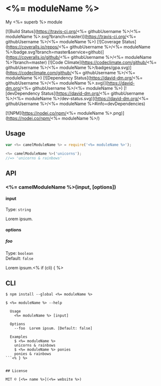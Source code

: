 # <%= moduleName %> 

My <%= superb %> module

[![Build Status](https://travis-ci.org/<%= githubUsername %>/<%= moduleName %>.svg?branch=master)](https://travis-ci.org/<%= githubUsername %>/<%= moduleName %>)
[![Coverage Status](https://coveralls.io/repos/<%= githubUsername %>/<%= moduleName %>/badge.svg?branch=master&service=github)](https://coveralls.io/github/<%= githubUsername %>/<%= moduleName %>?branch=master)
[![Code Climate](https://codeclimate.com/github/<%= githubUsername %>/<%= moduleName %>/badges/gpa.svg)](https://codeclimate.com/github/<%= githubUsername %>/<%= moduleName %>)
[![Dependency Status](https://david-dm.org/<%= githubUsername %>/<%= moduleName %>.svg)](https://david-dm.org/<%= githubUsername %>/<%= moduleName %>)
[![devDependency Status](https://david-dm.org/<%= githubUsername %>/<%= moduleName %>/dev-status.svg)](https://david-dm.org/<%= githubUsername %>/<%= moduleName %>#info=devDependencies)

[![NPM](https://nodei.co/npm/<%= moduleName %>.png)](https://nodei.co/npm/<%= moduleName %>/)

## Usage

```js
var <%= camelModuleName %> = require('<%= moduleName %>');

<%= camelModuleName %>('unicorns');
//=> 'unicorns & rainbows'
```


## API

### <%= camelModuleName %>(input, [options])

#### input

Type: `string`

Lorem ipsum.

#### options

##### foo

Type: `boolean`  
Default: `false`

Lorem ipsum.<% if (cli) { %>


## CLI

```
$ npm install --global <%= moduleName %>
```

```
$ <%= moduleName %> --help

  Usage
    <%= moduleName %> [input]

  Options
    --foo  Lorem ipsum. [Default: false]

  Examples
    $ <%= moduleName %>
    unicorns & rainbows
    $ <%= moduleName %> ponies
    ponies & rainbows
```<% } %>


## License

MIT © [<%= name %>](<%= website %>)
